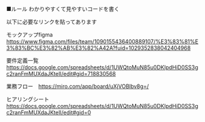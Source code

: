 ■ルール
わかりやすくて見やすいコードを書く

以下に必要なリンクを貼ってあります

モックアップfigma https://www.figma.com/files/team/1090155436400889107/%E3%83%81%E3%83%BC%E3%82%AB%E3%82%A42A?fuid=1029352838042404968

要件定義一覧　　https://docs.google.com/spreadsheets/d/1UWQtoMuN85u0DKIpdHiD0SS3gc2ranFmMUXdaJKteII/edit#gid=718830568

業務フロー　https://miro.com/app/board/uXjVOBlbv8g=/

ヒアリングシート　https://docs.google.com/spreadsheets/d/1UWQtoMuN85u0DKIpdHiD0SS3gc2ranFmMUXdaJKteII/edit#gid=0

